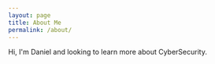 ```yaml
---
layout: page
title: About Me
permalink: /about/
---
```


Hi, I'm Daniel and looking to learn more about CyberSecurity.
